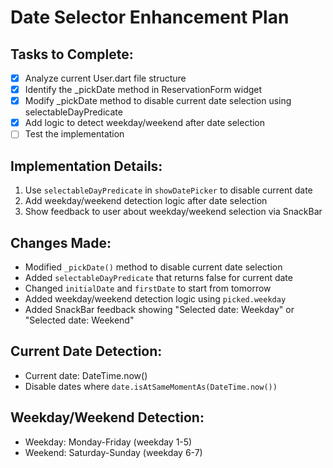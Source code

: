# Date Selector Enhancement Plan

## Tasks to Complete:
- [x] Analyze current User.dart file structure
- [x] Identify the _pickDate method in ReservationForm widget
- [x] Modify _pickDate method to disable current date selection using selectableDayPredicate
- [x] Add logic to detect weekday/weekend after date selection
- [ ] Test the implementation

## Implementation Details:
1. Use `selectableDayPredicate` in `showDatePicker` to disable current date
2. Add weekday/weekend detection logic after date selection
3. Show feedback to user about weekday/weekend selection via SnackBar

## Changes Made:
- Modified `_pickDate()` method to disable current date selection
- Added `selectableDayPredicate` that returns false for current date
- Changed `initialDate` and `firstDate` to start from tomorrow
- Added weekday/weekend detection logic using `picked.weekday`
- Added SnackBar feedback showing "Selected date: Weekday" or "Selected date: Weekend"

## Current Date Detection:
- Current date: DateTime.now()
- Disable dates where `date.isAtSameMomentAs(DateTime.now())`

## Weekday/Weekend Detection:
- Weekday: Monday-Friday (weekday 1-5)
- Weekend: Saturday-Sunday (weekday 6-7)
